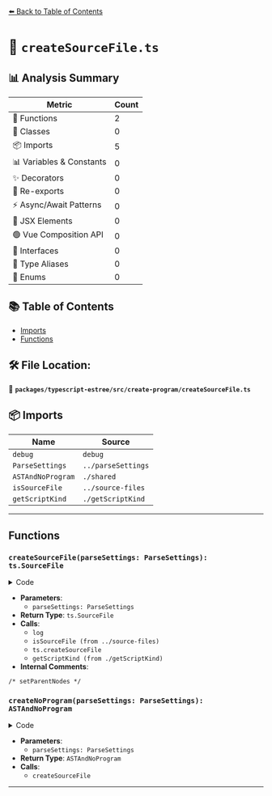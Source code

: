 [⬅️ Back to Table of Contents](../../../../index.md)

# 📄 `createSourceFile.ts`

## 📊 Analysis Summary

| Metric | Count |
|--------|-------|
| 🔧 Functions | 2 |
| 🧱 Classes | 0 |
| 📦 Imports | 5 |
| 📊 Variables & Constants | 0 |
| ✨ Decorators | 0 |
| 🔄 Re-exports | 0 |
| ⚡ Async/Await Patterns | 0 |
| 💠 JSX Elements | 0 |
| 🟢 Vue Composition API | 0 |
| 📐 Interfaces | 0 |
| 📑 Type Aliases | 0 |
| 🎯 Enums | 0 |

## 📚 Table of Contents

- [Imports](#imports)
- [Functions](#functions)

## 🛠️ File Location:
📂 **`packages/typescript-estree/src/create-program/createSourceFile.ts`**

## 📦 Imports

| Name | Source |
|------|--------|
| `debug` | `debug` |
| `ParseSettings` | `../parseSettings` |
| `ASTAndNoProgram` | `./shared` |
| `isSourceFile` | `../source-files` |
| `getScriptKind` | `./getScriptKind` |


---

## Functions

### `createSourceFile(parseSettings: ParseSettings): ts.SourceFile`

<details><summary>Code</summary>

```ts
export function createSourceFile(parseSettings: ParseSettings): ts.SourceFile {
  log(
    'Getting AST without type information in %s mode for: %s',
    parseSettings.jsx ? 'TSX' : 'TS',
    parseSettings.filePath,
  );

  return isSourceFile(parseSettings.code)
    ? parseSettings.code
    : ts.createSourceFile(
        parseSettings.filePath,
        parseSettings.codeFullText,
        {
          jsDocParsingMode: parseSettings.jsDocParsingMode,
          languageVersion: ts.ScriptTarget.Latest,
          setExternalModuleIndicator: parseSettings.setExternalModuleIndicator,
        },
        /* setParentNodes */ true,
        getScriptKind(parseSettings.filePath, parseSettings.jsx),
      );
}
```
</details>

- **Parameters**:
  - `parseSettings: ParseSettings`
- **Return Type**: `ts.SourceFile`
- **Calls**:
  - `log`
  - `isSourceFile (from ../source-files)`
  - `ts.createSourceFile`
  - `getScriptKind (from ./getScriptKind)`
- **Internal Comments**:
```
/* setParentNodes */
```

### `createNoProgram(parseSettings: ParseSettings): ASTAndNoProgram`

<details><summary>Code</summary>

```ts
export function createNoProgram(parseSettings: ParseSettings): ASTAndNoProgram {
  return {
    ast: createSourceFile(parseSettings),
    program: null,
  };
}
```
</details>

- **Parameters**:
  - `parseSettings: ParseSettings`
- **Return Type**: `ASTAndNoProgram`
- **Calls**:
  - `createSourceFile`

---
